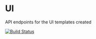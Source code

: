 # UI
API endpoints for the UI templates created

[![Build Status](https://travis-ci.org/Kingsley576/UI.svg?branch=api-endpoints)](https://travis-ci.org/Kingsley576/UI)